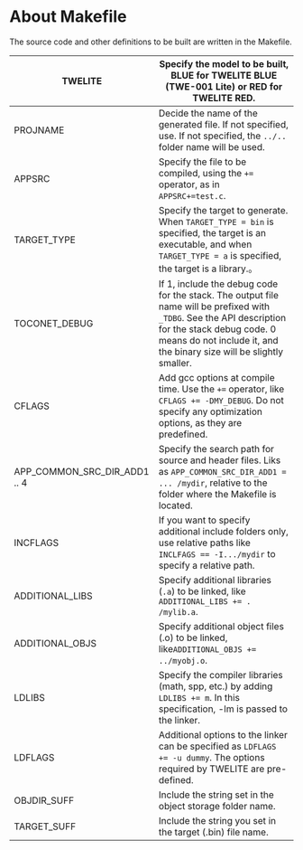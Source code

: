 # About Makefile

The source code and other definitions to be built are written in the Makefile.

| TWELITE                      | Specify the model to be built, BLUE for TWELITE BLUE (TWE-001 Lite) or RED for TWELITE RED.                                                                                                                                |
| ---------------------------- | -------------------------------------------------------------------------------------------------------------------------------------------------------------------------------------------------------------------------- |
| PROJNAME                     | Decide the name of the generated file. If not specified, use. If not specified, the `../..` folder name will be used.                                                                                                   |
| APPSRC                       | Specify the file to be compiled, using the `+=` operator, as in `APPSRC+=test.c`.                                                                                                                                          |
| TARGET_TYPE                  | Specify the target to generate. When `TARGET_TYPE = bin` is specified, the target is an executable, and when `TARGET_TYPE = a` is specified, the target is a library.。                                                     |
| TOCONET_DEBUG                | If 1, include the debug code for the stack. The output file name will be prefixed with `_TDBG`. See the API description for the stack debug code. 0 means do not include it, and the binary size will be slightly smaller. |
| CFLAGS                       | Add gcc options at compile time. Use the `+=` operator, like `CFLAGS += -DMY_DEBUG`. Do not specify any optimization options, as they are predefined.                                                                      |
| APP_COMMON_SRC_DIR_ADD1 .. 4 | Specify the search path for source and header files. Liks as `APP_COMMON_SRC_DIR_ADD1 = ... /mydir`, relative to the folder where the Makefile is located.                                                              |
| INCFLAGS                     | If you want to specify additional include folders only, use relative paths like `INCLFAGS == -I.../mydir` to specify a relative path.                                                                                  |
| ADDITIONAL_LIBS              | Specify additional libraries (`.a`) to be linked, like `ADDITIONAL_LIBS += . /mylib.a`.                                                                                                                                    |
| ADDITIONAL_OBJS              | Specify additional object files (.o) to be linked, like`ADDITIONAL_OBJS += ../myobj.o`.                                                                                                                                    |
| LDLIBS                       | Specify the compiler libraries (math, spp, etc.) by adding `LDLIBS += m`. In this specification, -lm is passed to the linker.                                                                                              |
| LDFLAGS                      | Additional options to the linker can be specified as `LDFLAGS += -u dummy`. The options required by TWELITE are pre-defined.                                                                                               |
| OBJDIR_SUFF                  | Include the string set in the object storage folder name.                                                                                                                                                               |
| TARGET_SUFF                  | Include the string you set in the target (.bin) file name.                                                                                                                                                                 |

